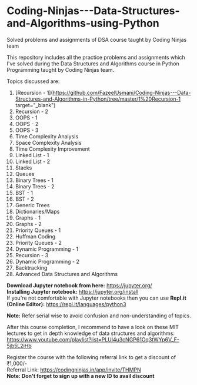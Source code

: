 # Coding-Ninjas---Data-Structures-and-Algorithms-using-Python
Solved problems and assignments of DSA course taught by Coding Ninjas team

This repository includes all the practice problems and assignments which I've solved during the Data Structures and Algorithms course in Python Programming taught by Coding Ninjas team.

Topics discussed are:
1) [Recursion - 1](https://github.com/FazeelUsmani/Coding-Ninjas---Data-Structures-and-Algorithms-in-Python/tree/master/1%20Recursion-1 target="_blank")
2) Recursion - 2
3) OOPS - 1
4) OOPS - 2
5) OOPS - 3
6) Time Complexity Analysis
7) Space Complexity Analysis
8) Time Complexity Improvement
9) Linked List - 1
10) Linked List - 2
11) Stacks
12) Queues
13) Binary Trees - 1
14) Binary Trees - 2
15) BST - 1
16) BST - 2
17) Generic Trees
18) Dictionaries/Maps
19) Graphs - 1
20) Graphs - 2
21) Priority Queues - 1
22) Huffman Coding
23) Priority Queues - 2
24) Dynamic Programming - 1
25) Recursion - 3
26) Dynamic Programming - 2 
27) Backtracking
28) Advanced Data Structures and Algorithms



__Download Jupyter notebook from here:__ https://jupyter.org/  
__Installing Jupyter notebook:__ https://jupyter.org/install  
If you're not comfortable with Jupyter notebooks then you can use __Repl.it (Online Editor):__ https://repl.it/languages/python3


__Note:__ Refer serial wise to avoid confusion and non-understanding of topics.

After this course completion, I recommend to have a look on these MIT lectures to get in depth knowledge of data structures and algorithms: https://www.youtube.com/playlist?list=PLUl4u3cNGP61Oq3tWYp6V_F-5jb5L2iHb



Register the course with the following referral link to get a discount of ₹1,000/-   
Referral Link: https://codingninjas.in/app/invite/THMPN  
**Note: Don't forget to sign up with a new ID to avail discount**
